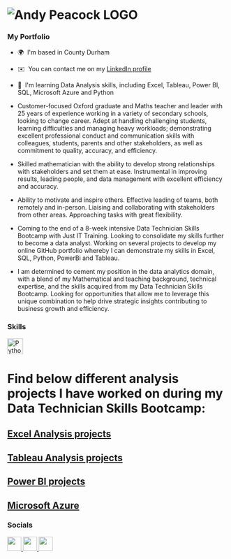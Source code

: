 ![Andy Peacock LOGO](https://github.com/user-attachments/assets/36c03c80-82a5-44e6-8d99-36a07187ccde)
====================================================================================================================================  
### My Portfolio

* 🌍  I'm based in County Durham
* ✉️  You can contact me on my [LinkedIn profile](https://linkedin.com/in/andy-peacock-83bb22331)
* 🧠  I'm learning Data Analysis skills, including Excel, Tableau, Power BI, SQL, Microsoft Azure and Python

* Customer-focused Oxford graduate and Maths teacher and leader with 25 years of experience working in a variety of secondary schools, looking to change career. Adept at handling challenging students, learning difficulties and managing heavy workloads; demonstrating excellent professional conduct and communication skills with colleagues, students, parents and other stakeholders, as well as commitment to quality, accuracy, and efficiency.
* Skilled mathematician with the ability to develop strong relationships with stakeholders and set them at ease. Instrumental in improving results, leading people, and data management with excellent efficiency and accuracy.
* Ability to motivate and inspire others. Effective leading of teams, both remotely and in-person. Liaising and collaborating with stakeholders from other areas. Approaching tasks with great flexibility.
* Coming to the end of a 8-week intensive Data Technician Skills Bootcamp with Just IT Training. Looking to consolidate my skills further to become a data analyst. Working on several projects to develop my online GitHub portfolio whereby I can demonstrate my skills in Excel, SQL, Python, PowerBi and Tableau.
* I am determined to cement my position in the data analytics domain, with a blend of my Mathematical and teaching background, technical expertise, and the skills acquired from my Data Technician Skills Bootcamp. Looking for opportunities that allow me to leverage this unique combination to help drive strategic insights contributing to business growth and efficiency.


### Skills  

<p align="left"> <a href="https://www.python.org/" target="_blank" rel="noreferrer"><img src="https://raw.githubusercontent.com/danielcranney/readme-generator/main/public/icons/skills/python-colored.svg" width="36" height="36" alt="Python" /></a> </p> 

# Find below different analysis projects I have worked on during my Data Technician Skills Bootcamp:

## [Excel Analysis projects](https://andypeacock215.github.io/Excel-analysis/)

## [Tableau Analysis projects](https://andypeacock215.github.io/Tableau-Analysis/)

## [Power BI projects](https://andypeacock215.github.io/PowerBI/)

## [Microsoft Azure](https://andypeacock215.github.io/Azure/)

### Socials

 <p align="left"> <a href="https://www.github.com/andypeacock215" target="_blank" rel="noreferrer"> <picture> <source media="(prefers-color-scheme: dark)" srcset="https://raw.githubusercontent.com/danielcranney/readme-generator/main/public/icons/socials/github-dark.svg" /> <source media="(prefers-color-scheme: light)" srcset="https://raw.githubusercontent.com/danielcranney/readme-generator/main/public/icons/socials/github.svg" /> <img src="https://raw.githubusercontent.com/danielcranney/readme-generator/main/public/icons/socials/github.svg" width="32" height="32" /> </picture> </a> <a href="https://www.linkedin.com/in/Andy-peacock-83bb22331" target="_blank" rel="noreferrer"> <picture> <source media="(prefers-color-scheme: dark)" srcset="https://raw.githubusercontent.com/danielcranney/readme-generator/main/public/icons/socials/linkedin-dark.svg" /> <source media="(prefers-color-scheme: light)" srcset="https://raw.githubusercontent.com/danielcranney/readme-generator/main/public/icons/socials/linkedin.svg" /> <img src="https://raw.githubusercontent.com/danielcranney/readme-generator/main/public/icons/socials/linkedin.svg" width="32" height="32" /> </picture> </a> <a href="https://www.x.com/andypeacock215" target="_blank" rel="noreferrer"> <picture> <source media="(prefers-color-scheme: dark)" srcset="https://raw.githubusercontent.com/danielcranney/readme-generator/main/public/icons/socials/twitter-dark.svg" /> <source media="(prefers-color-scheme: light)" srcset="https://raw.githubusercontent.com/danielcranney/readme-generator/main/public/icons/socials/twitter.svg" /> <img src="https://raw.githubusercontent.com/danielcranney/readme-generator/main/public/icons/socials/twitter.svg" width="32" height="32" /> </picture> </a></p>
